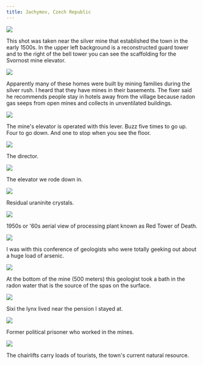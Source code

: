 ```yaml
---
title: Jachymov, Czech Republic
---
```


![](/{{assets}}/images/jachymov/NJS_ANJSR0J56_4S.02_00309.MOV.21_24_12_03.Still001.jpg)

This shot was taken near the silver mine that established the town in the early 1500s. In the upper left background is a reconstructed guard tower and to the right of the bell tower you can see the scaffolding for the Svornost mine elevator.

![](/{{assets}}/images/jachymov/NJS_ANJSR0J56_4S.02_00346.MOV.23_34_33_02.Still001.jpg)

Apparently many of these homes were built by mining families during the silver rush. I heard that they have mines in their basements. The fixer said he recommends people stay in hotels away from the village because radon gas seeps from open mines and collects in unventilated buildings.

![](/{{assets}}/images/jachymov/NJS_ANJSR0J56_4S.02_00355.MOV.23_40_24_13.Still001.jpg)

The mine's elevator is operated with this lever. Buzz five times to go up. Four to go down. And one to stop when you see the floor.

![](/{{assets}}/images/jachymov/NJS_ANJSR0J56_4S.02_00360.MOV.23_43_51_15.Still001.jpg)

The director.

![](/{{assets}}/images/jachymov/00061.MTS.01_28_17_06.Still001.jpg)

The elevator we rode down in.

![](/{{assets}}/images/jachymov/NJS_ANJSR0J56_4S.02_00365.MOV.23_48_52_06.Still001.jpg)

Residual uraninite crystals.

![](/{{assets}}/images/jachymov/00123.MTS.22_22_18_15.Still001.jpg)

1950s or '60s aerial view of processing plant known as Red Tower of Death.

![](/{{assets}}/images/jachymov/00054.MTS.00_59_12_14.Still001.jpg)

I was with this conference of geologists who were totally geeking out about a huge load of arsenic.

![](/{{assets}}/images/jachymov/00049.MTS.00_37_12_03.Still001.jpg)

At the bottom of the mine (500 meters) this geologist took a bath in the radon water that is the source of the spas on the surface.

![](/{{assets}}/images/jachymov/00104.MTS.02_12_13_12.Still001.jpg)

Sixi the lynx lived near the pension I stayed at. 

![](/{{assets}}/images/jachymov/NJS_ANJSR0J56_4S.02_00337.MOV.21_43_34_03.Still001.jpg)

Former political prisoner who worked in the mines.

![](/{{assets}}/images/jachymov/NJS_ANJSR0J56_4S.02_00271.MOV.20_47_05_01.Still001.jpg)

The chairlifts carry loads of tourists, the town's current natural resource.
